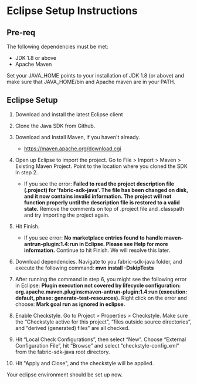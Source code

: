 # Eclipse Setup Instructions

## Pre-req

The following dependencies must be met:

 * JDK 1.8 or above
 * Apache Maven

Set your JAVA\_HOME points to your installation of JDK 1.8 (or above) and make sure that JAVA_HOME/bin and Apache maven are in your PATH.

## Eclipse Setup

1. Download and install the latest Eclipse client

2. Clone the Java SDK from Github.

3. Download and Install Maven, if you haven't already.
    * https://maven.apache.org/download.cgi

4. Open up Eclipse to import the project. Go to File > Import > Maven > Existing Maven Project. Point to the location where you cloned the SDK in step 2.
    * If you see the error: **Failed to read the project description file (.project) for 'fabric-sdk-java'.  The file has been changed on disk, and it now contains invalid information.  The project will not function properly until the description file is restored to a valid state.** Remove the comments on top of .project file and .classpath and try importing the project again.

5. Hit Finish.
    * If you see error: **No marketplace entries found to handle maven-antrun-plugin:1.4:run in Eclipse.  Please see Help for more information.** Continue to hit Finish. We will resolve this later.

6. Download dependencies. Navigate to you fabric-sdk-java folder, and execute the following command: **mvn install -DskipTests**

7. After running the command in step 6, you might see the following error in Eclipse: **Plugin execution not covered by lifecycle configuration: org.apache.maven.plugins:maven-antrun-plugin:1.4:run (execution: default, phase: generate-test-resources).** Right click on the error and choose: **Mark goal run as ignored in eclipse.**

8. Enable Checkstyle. Go to Project > Properties > Checkstyle. Make sure the “Checkstyle active for this project”, “files outside source directories”, and “derived (generated) files” are all checked.

9. Hit “Local Check Configurations”, then select “New”. Choose “External Configuration File”, hit “Browse” and select “checkstyle-config.xml” from the fabric-sdk-java root directory.

10. Hit "Apply and Close", and the checkstyle will be applied.

Your eclipse environment should be set up now.